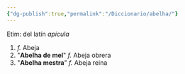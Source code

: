 ```yaml
---
{"dg-publish":true,"permalink":"/Diccionario/abelha/"}
---
```


Etim: del latín *apicula*
1. *f.* Abeja
2. "**Abelha de mel**" *f.* Abeja obrera
3. "**Abelha mestra**" *f.* Abeja reina